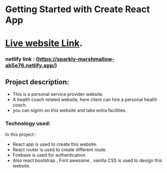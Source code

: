 # Getting Started with Create React App

# [Live website Link](https://service-provider-d0ad4.web.app/).
### netlify link : (https://sparkly-marshmallow-ab5e76.netlify.app/)

## Project description:
* This is a personal service provider website.
* A health coach related website, here client can hire a personal health coach.
* you can signin on this website and take extra facilities.
### Technology used:

In this project :
* React app is used to create this website.
* React router is used to create different route.
* Firebase is used for authentication.
* Also react bootstrap , Font awesome , vanilla CSS is used to design this website.


